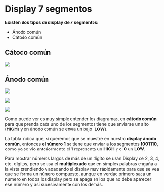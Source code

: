 # Display 7 segmentos 

**Existen dos tipos de display de 7 segmentos:**

- Ánodo común
-  Cátodo común
 
## Cátodo común 

![](https://hetpro-store.com/TUTORIALES/wp-content/uploads/2018/01/Display-7-segmentos-catodo-comun-1.jpg)

## Ánodo común

![](https://hetpro-store.com/TUTORIALES/wp-content/uploads/2018/01/Display-7-segmentos-anodo-comun.jpg)

![](https://http2.mlstatic.com/display-7-segmentos-5611ah-catodo-comun-arduino-pic-arm-avr-D_NQ_NP_835181-MLV25645714860_062017-F.jpg)


![](https://http2.mlstatic.com/display-7-segmentos-1-digito-catodo-comun-rojo-arduino-D_NQ_NP_942204-MLA27477084127_062018-F.jpg)

Como puede ver es muy simple entender los diagramas, en **cátodo común** para que prenda cada uno de los segmentos tiene que enviarse un alto (**HIGH**) y en ánodo común se envía un bajo (**LOW**).

La tabla indica que, si queremos que se muestre en nuestro **display ánodo común**, entonces **el número 1** se tiene que enviar a los segmentos **1001110**, como ya se vio anteriormente el **1** representa un **HIGH** y el **0** un **LOW**.

Para mostrar números largos de más de un dígito se usan Display de 2, 3, 4, etc. dígitos, pero se usa el **multiplexado** que en simples palabras engaña a la vista prendiendo y apagando el display muy rápidamente para que se vea que se forma un número compuesto, aunque en verdad primero saca un numero en todos los display pero se apaga en los que no debe aparecer ese número y así sucesivamente con los demás.
<!--stackedit_data:
eyJoaXN0b3J5IjpbMjEzOTcwODUzNiwtMTc1OTc0ODQzNV19
-->